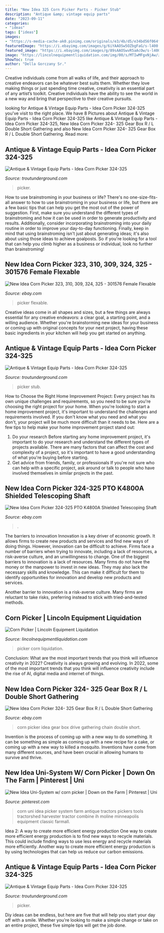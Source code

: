 ```yaml
---
title: "New Idea 325 Corn Picker Parts - Picker Stub"
description: "Antique &amp; vintage equip parts"
date: "2023-09-11"
categories:
- "ideas"
tags: ["ideas"]
images:
- "https://s-media-cache-ak0.pinimg.com/originals/e3/4b/d5/e34bd56f064f34ae51f2e86647f7387d.jpg"
featuredImage: "https://i.ebayimg.com/images/g/6iYAAOSw5OZbgFaG/s-l400.jpg"
featured_image: "https://i.ebayimg.com/images/g/89sAAOSwvR5aAcOw/s-l400.jpg"
image: "https://lincolnequipmentliquidation.com/img/00/s/MTIwMFgxNjAw/z/sa0AAOSwavZe8gwy/$_1.JPG"
ShowToc: true
author: "Della Gorczany Sr."
---
```



Creative individuals come from all walks of life, and their approach to creative endeavors can be whatever best suits them. Whether they love making things or just spending time creative, creativity is an essential part of any artist’s toolkit. Creative individuals have the ability to see the world in a new way and bring that perspective to their creative pursuits.

	

		
looking for Antique &amp; Vintage Equip Parts - Idea Corn Picker 324-325 you've visit to the right place. We have 8 Pictures about Antique &amp; Vintage Equip Parts - Idea Corn Picker 324-325 like Antique &amp; Vintage Equip Parts - Idea Corn Picker 324-325, New Idea Corn Picker 324- 325 Gear Box R / L Double Short Gathering and also New Idea Corn Picker 324- 325 Gear Box R / L Double Short Gathering. Read more:
		
    
## Antique &amp; Vintage Equip Parts - Idea Corn Picker 324-325

<img loading=lazy src="https://i.ebayimg.com/00/s/MTIwMFgxNjAw/z/Cu4AAOSwTXthPAvY/$_1.JPG" onerror="this.onerror=null;this.src='https://tse2.mm.bing.net/th?id=OIP.O935ewVo7SxaezMJyHmkUAAAAA&amp;pid=15.1';" alt="Antique &amp; Vintage Equip Parts - Idea Corn Picker 324-325">

_Source: troutunderground.com_

>picker. 

	

How to use brainstroming in your business or life?
There's no one-size-fits-all answer to how to use brainstroming in your business or life, but there are a few basic tips that can help you get the most out of the power of suggestion. First, make sure you understand the different types of brainstroming and how it can be used in order to generate productivity and results. Additionally, consider incorporating brainstroming into your daily routine in order to improve your day-to-day functioning. Finally, keep in mind that using brainstroming isn't just about generating ideas; it's also about using those ideas to achieve goalposts. So if you're looking for a tool that can help you climb higher as a business or individual, look no further than brainstroming!

    
## New Idea Corn Picker 323, 310, 309, 324, 325 - 301576 Female Flexable

<img loading=lazy src="https://i.ebayimg.com/images/g/eMAAAOSwUDxaePm0/s-l640.jpg" onerror="this.onerror=null;this.src='https://tse3.mm.bing.net/th?id=OIP.qwI6dIi9vAYnmXN-LD2wSQHaFj&amp;pid=15.1';" alt="New Idea Corn Picker 323, 310, 309, 324, 325 - 301576 Female Flexable">

_Source: ebay.com_

>picker flexable. 

	

Creative ideas come in all shapes and sizes, but a few things are always essential for any creative endeavors: a clear goal, a starting point, and a willing audience. Whether you're brainstorming new ideas for your business or coming up with original concepts for your next project, having these basic ingredients in your kitchen will help you get started on anything.

    
## Antique &amp; Vintage Equip Parts - Idea Corn Picker 324-325

<img loading=lazy src="https://i.ebayimg.com/00/s/MTIwMFgxNjAw/z/CqQAAOxyu1FRlF4Y/$(KGrHqNHJE4FG!,ryk-WBRlF4(ygTQ~~60_1.JPG" onerror="this.onerror=null;this.src='https://tse1.mm.bing.net/th?id=OIP.Oojt3AyymlFpQjel1qGb_wAAAA&amp;pid=15.1';" alt="Antique &amp; Vintage Equip Parts - Idea Corn Picker 324-325">

_Source: troutunderground.com_

>picker stub. 

	

How to Choose the Right Home Improvement Project: Every project has its own unique challenges and requirements, so you need to be sure you're choosing the right project for your home.
When you're looking to start a home improvement project, it's important to understand the challenges and requirements involved. If you don't know what you need and what you don't, your project will be much more difficult than it needs to be. Here are a few tips to help make your home improvement project stand out:
1. Do your research
Before starting any home improvement project, it's important to do your research and understand the different types of projects available. There are many factors that can affect the cost and complexity of a project, so it's important to have a good understanding of what you're buying before starting.
2. Get advice from friends, family, or professionals
If you're not sure who can help with a specific project, ask around or talk to people who have involved themselves in similar projects in the past.

    
## New Idea Corn Picker 324-325 PTO K4800A Shielded Telescoping Shaft

<img loading=lazy src="https://i.ebayimg.com/images/g/89sAAOSwvR5aAcOw/s-l400.jpg" onerror="this.onerror=null;this.src='https://tse4.mm.bing.net/th?id=OIP.Msbt8ygywUFvHyBUak1JogAAAA&amp;pid=15.1';" alt="New Idea Corn Picker 324-325 PTO K4800A Shielded Telescoping Shaft">

_Source: ebay.com_

>. 

	

The barriers to innovation
Innovation is a key driver of economic growth. It allows firms to create new products and services and find new ways of doing things. However, innovation can be difficult to achieve. Firms face a number of barriers when trying to innovate, including a lack of resources, a risk-averse culture, and an unwillingness to change.
One of the biggest barriers to innovation is a lack of resources. Many firms do not have the money or the manpower to invest in new ideas. They may also lack the necessary skills and knowledge. This can make it difficult for them to identify opportunities for innovation and develop new products and services.

Another barrier to innovation is a risk-averse culture. Many firms are reluctant to take risks, preferring instead to stick with tried-and-tested methods.

    
## Corn Picker | Lincoln Equipment Liquidation

<img loading=lazy src="https://lincolnequipmentliquidation.com/img/00/s/MTIwMFgxNjAw/z/sa0AAOSwavZe8gwy/$_1.JPG" onerror="this.onerror=null;this.src='https://tse2.mm.bing.net/th?id=OIP.NhnhvSshQTeIpaCw81A3tAAAAA&amp;pid=15.1';" alt="Corn Picker | Lincoln Equipment Liquidation">

_Source: lincolnequipmentliquidation.com_

>picker corn liquidation. 

	

Conclusion: What are the most important trends that you think will influence creativity in 2022?
Creativity is always growing and evolving. In 2022, some of the most important trends that you think will influence creativity include the rise of AI, digital media and internet of things.

    
## New Idea Corn Picker 324- 325 Gear Box R / L Double Short Gathering

<img loading=lazy src="https://i.ebayimg.com/images/g/6iYAAOSw5OZbgFaG/s-l400.jpg" onerror="this.onerror=null;this.src='https://tse3.mm.bing.net/th?id=OIP.P_x8MfzWv-ksKoWkl78jewAAAA&amp;pid=15.1';" alt="New Idea Corn Picker 324- 325 Gear Box R / L Double Short Gathering">

_Source: ebay.com_

>corn picker idea gear box drive gathering chain double short. 

	

Invention is the process of coming up with a new way to do something. It can be something as simple as coming up with a new recipe for a cake, or coming up with a new way to killed a mosquito. Inventions have come from many different sources, and have been crucial in allowing humans to survive and thrive.

    
## New Idea Uni-System W/ Corn Picker | Down On The Farm | Pinterest | Uni

<img loading=lazy src="https://s-media-cache-ak0.pinimg.com/originals/e3/4b/d5/e34bd56f064f34ae51f2e86647f7387d.jpg" onerror="this.onerror=null;this.src='https://tse1.mm.bing.net/th?id=OIP.y5C4EDUWsPmQ7ARKj5sR6AAAAA&amp;pid=15.1';" alt="New Idea Uni-System w/ corn picker | Down on the Farm | Pinterest | Uni">

_Source: pinterest.com_

>corn uni idea picker system farm antique tractors pickers tools tractorshed harvester tractor combine ih moline minneapolis equipment classic farmall. 

	

Idea 2: A way to create more efficient energy production
One way to create more efficient energy production is to find new ways to recycle materials. This could include finding ways to use less energy and recycle materials more efficiently. Another way to create more efficient energy production is by using technologies that can help us reduce our carbon emissions.

    
## Antique &amp; Vintage Equip Parts - Idea Corn Picker 324-325

<img loading=lazy src="https://i.ebayimg.com/00/s/MTIwMFgxNjAw/z/rPAAAOSwFmFbgFGh/$_1.JPG" onerror="this.onerror=null;this.src='https://tse1.mm.bing.net/th?id=OIP.oFiht2OobUuqbv94m4tQogAAAA&amp;pid=15.1';" alt="Antique &amp; Vintage Equip Parts - Idea Corn Picker 324-325">

_Source: troutunderground.com_

>picker. 

	

Diy ideas can be endless, but here are five that will help you start your day off with a smile. Whether you're looking to make a simple change or take on an entire project, these five simple tips will get the job done.

